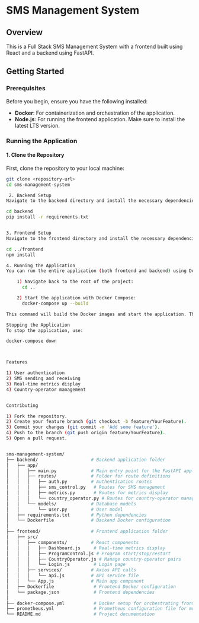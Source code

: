# SMS Management System

## Overview
This is a Full Stack SMS Management System with a frontend built using React and a backend using FastAPI.

## Getting Started

### Prerequisites
Before you begin, ensure you have the following installed:

- **Docker**: For containerization and orchestration of the application.
- **Node.js**: For running the frontend application. Make sure to install the latest LTS version.

### Running the Application

#### 1. Clone the Repository
First, clone the repository to your local machine:
```bash
git clone <repository-url>
cd sms-management-system

 2. Backend Setup
Navigate to the backend directory and install the necessary dependencies:

cd backend
pip install -r requirements.txt


3. Frontend Setup
Navigate to the frontend directory and install the necessary dependencies:

cd ../frontend
npm install

4. Running the Application
You can run the entire application (both frontend and backend) using Docker:

    1) Navigate back to the root of the project:
      cd ..

    2) Start the application with Docker Compose:
      docker-compose up --build

This command will build the Docker images and start the application. The backend will be accessible at http://localhost:8000 and the frontend at http://localhost:3000.

Stopping the Application
To stop the application, use:

docker-compose down



Features

1) User authentication
2) SMS sending and receiving
3) Real-time metrics display
4) Country-operator management


Contributing

1) Fork the repository.
2) Create your feature branch (git checkout -b feature/YourFeature).
3) Commit your changes (git commit -m 'Add some feature').
4) Push to the branch (git push origin feature/YourFeature).
5) Open a pull request.


sms-management-system/
├── backend/                    # Backend application folder
│   ├── app/
│   │   ├── main.py             # Main entry point for the FastAPI application
│   │   ├── routes/             # Folder for route definitions
│   │   │   ├── auth.py         # Authentication routes
│   │   │   ├── sms_control.py   # Routes for SMS management
│   │   │   ├── metrics.py       # Routes for metrics display
│   │   │   └── country_operator.py # Routes for country-operator management
│   │   └── models/             # Database models
│   │       └── user.py         # User model
│   ├── requirements.txt        # Python dependencies
│   └── Dockerfile              # Backend Docker configuration
│
├── frontend/                   # Frontend application folder
│   ├── src/
│   │   ├── components/         # React components
│   │   │   ├── Dashboard.js     # Real-time metrics display
│   │   │   ├── ProgramControl.js # Program start/stop/restart
│   │   │   ├── CountryOperator.js # Manage country-operator pairs
│   │   │   └── Login.js         # Login page
│   │   ├── services/           # Axios API calls
│   │   │   └── api.js          # API service file
│   │   └── App.js              # Main app component
│   ├── Dockerfile               # Frontend Docker configuration
│   └── package.json             # Frontend dependencies
│
├── docker-compose.yml           # Docker setup for orchestrating frontend, backend, and databases
├── prometheus.yml               # Prometheus configuration file for monitoring
└── README.md                    # Project documentation

